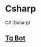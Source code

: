 # Csharp
C# (Csharp)

## [Tg Bot](https://github.com/krevetka-is-afk/Csharp/tree/main/Tg%20bot%20search%20for%20electocar-powerstation)
